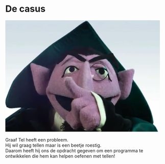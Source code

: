 # De casus

![Graaf Tel](img/graaf_tel.png)

Graaf Tel heeft een probleem.  
Hij wil graag tellen maar is een beetje roestig.  
Daarom heeft hij ons de opdracht gegeven om een programma te  ontwikkelen die hem kan helpen oefenen met tellen!
